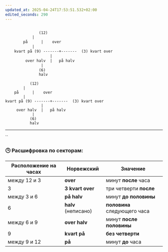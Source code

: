 ```yaml
---
updated_at: 2025-04-24T17:53:51.532+02:00
edited_seconds: 290
---
```




```txt

		       (12)
			|
		på      |    over
			|
    kvart på (9) -------+-------  (3) kvart over
         	        |
	     over halv  |   på halv
		        |
		       (6)
		       halv
```

		       (12)
			|
		på      |    over
			|
    kvart på (9) -------+-------  (3) kvart over
         	        |
	     over halv  |   på halv
		        |
		       (6)
		       halv


***
``


### 🕒 Расшифровка по секторам:

|Расположение на часах|Норвежский|Значение|
|---|---|---|
|между 12 и 3|**over**|минут **после** часа|
|3|**3 kvart over**|три четверти **после**|
|между 3 и 6|**på halv**|минут **до половины**|
|6|**halv** (неписано)|**половина** следующего часа|
|между 6 и 9|**over halv**|минут **после половины**|
|9|**kvart på**|**без четверти**|
|между 9 и 12|**på**|минут **до** часа|
